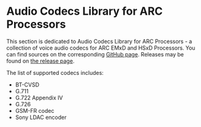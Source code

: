 # Audio Codecs Library for ARC Processors

This section is dedicated to Audio Codecs Library for ARC Processors -
a collection of voice audio codecs for ARC EMxD and HSxD Processors.
You can find sources on the corresponding [GitHub page](https://github.com/foss-for-synopsys-dwc-arc-processors/embarc_audio).
Releases may be found on [the release page](https://github.com/foss-for-synopsys-dwc-arc-processors/embarc_audio/releases).

The list of supported codecs includes:

* BT-CVSD
* G.711
* G.722 Appendix IV
* G.726
* GSM-FR codec
* Sony LDAC encoder
